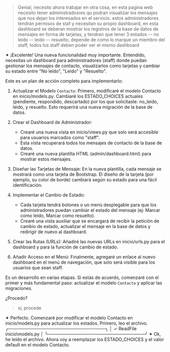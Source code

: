 > Genial, necesito ahora trabajar en otra cosa, en esta pagina web necesito tener administradosres qu podran visualizar los mensajes que nos dejan los interesados en el servicio. estos administradores tendran 
  permisos de staf y necesitan su propio dashboard, en esta dashboard se deberan mostrar los registros de la base de datos de mensajes en forma de tarjetas, y tendran que tener 3 estados -- no leido -- leido -- 
  resuelto, depende de como lo marque un miembro del staff, todos los staff deben poder ver el mismo dashboard

✦ ¡Excelente! Una nueva funcionalidad muy importante. Entendido, necesitas un dashboard para administradores (staff) donde puedan gestionar los mensajes de contacto, visualizarlos como tarjetas y cambiar su estado
  entre "No leído", "Leído" y "Resuelto".

  Este es un plan de acción completo para implementarlo:

   1. Actualizar el Modelo `Contacto`: Primero, modificaré el modelo Contacto en inicio/models.py. Cambiaré los ESTADO_CHOICES actuales (pendiente, respondido, descartado) por los que solicitaste: no_leido, leido, y
      resuelto. Esto requerirá una nueva migración de la base de datos.

   2. Crear el Dashboard de Administrador:
       * Crearé una nueva vista en inicio/views.py que solo será accesible para usuarios marcados como "staff".
       * Esta vista recuperará todos los mensajes de contacto de la base de datos.
       * Crearé una nueva plantilla HTML (admin/dashboard.html) para mostrar estos mensajes.

   3. Diseñar las Tarjetas de Mensaje: En la nueva plantilla, cada mensaje se mostrará como una tarjeta de Bootstrap. El diseño de la tarjeta (por ejemplo, su color de borde) cambiará según su estado para una fácil
      identificación.

   4. Implementar el Cambio de Estado:
       * Cada tarjeta tendrá botones o un menú desplegable para que los administradores puedan cambiar el estado del mensaje (ej: Marcar como leído, Marcar como resuelto).
       * Crearé una vista auxiliar que se encargará de recibir la petición de cambio de estado, actualizar el mensaje en la base de datos y redirigir de nuevo al dashboard.

   5. Crear las Rutas (URLs): Añadiré las nuevas URLs en inicio/urls.py para el dashboard y para la función de cambio de estado.

   6. Añadir Acceso en el Menú: Finalmente, agregaré un enlace al nuevo dashboard en el menú de navegación, que solo será visible para los usuarios que sean staff.

  Es un desarrollo en varias etapas. Si estás de acuerdo, comenzaré con el primer y más fundamental paso: actualizar el modelo `Contacto` y aplicar las migraciones.

  ¿Procedo?

> si, procede

✦ Perfecto. Comenzaré por modificar el modelo Contacto en inicio/models.py para actualizar los estados. Primero, leo el archivo.
 ╭───────────────────────────────╮
 │ ✓  ReadFile inicio\models.py  │
 ╰───────────────────────────────╯
✦ Ok, he leído el archivo. Ahora voy a reemplazar los ESTADO_CHOICES y el valor default en el modelo Contacto.